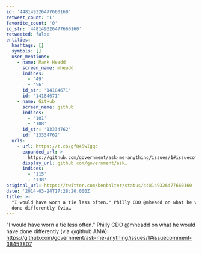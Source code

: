 ```yaml
---
id: '448149326477660160'
retweet_count: '1'
favorite_count: '0'
id_str: '448149326477660160'
retweeted: false
entities:
  hashtags: []
  symbols: []
  user_mentions:
    - name: Mark Headd
      screen_name: mheadd
      indices:
        - '49'
        - '56'
      id_str: '14184671'
      id: '14184671'
    - name: GitHub
      screen_name: github
      indices:
        - '101'
        - '108'
      id_str: '13334762'
      id: '13334762'
  urls:
    - url: https://t.co/gfQ45wIgqc
      expanded_url: >-
        https://github.com/government/ask-me-anything/issues/1#issuecomment-38453807
      display_url: github.com/government/ask…
      indices:
        - '115'
        - '138'
original_url: https://twitter.com/benbalter/status/448149326477660160
date: '2014-03-24T17:28:20.000Z'
title: >-
  "I would have worn a tie less often." Philly CDO @mheadd on what he would have
  done differently (via…
---
```


"I would have worn a tie less often." Philly CDO @mheadd on what he would have done differently (via @github AMA): https://github.com/government/ask-me-anything/issues/1#issuecomment-38453807